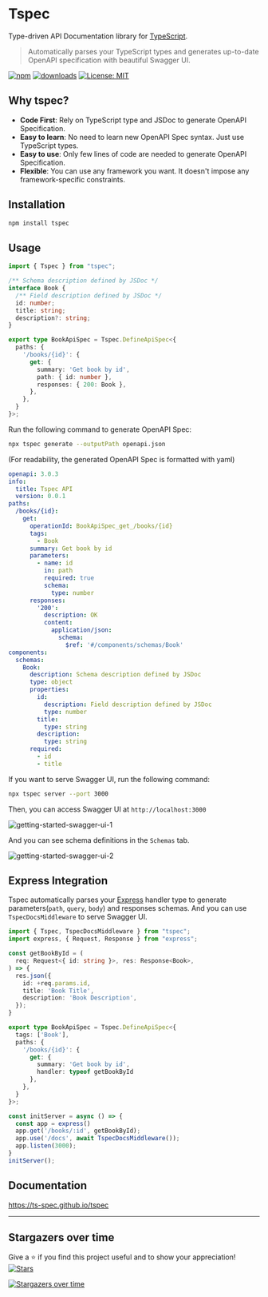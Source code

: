 # Tspec

Type-driven API Documentation library for [TypeScript](https://www.typescriptlang.org/).

> Automatically parses your TypeScript types and generates up-to-date OpenAPI specification with beautiful Swagger UI.


[![npm](https://badge.fury.io/js/tspec.svg)](https://badge.fury.io/js/tspec) [![downloads](https://img.shields.io/npm/dm/tspec.svg)](https://www.npmjs.com/package/tspec) [![License: MIT](https://img.shields.io/badge/License-MIT-yellow.svg)](https://opensource.org/licenses/MIT)

## Why tspec?
- **Code First**: Rely on TypeScript type and JSDoc to generate OpenAPI Specification.
- **Easy to learn**: No need to learn new OpenAPI Spec syntax. Just use TypeScript types.
- **Easy to use**: Only few lines of code are needed to generate OpenAPI Specification.
- **Flexible**: You can use any framework you want. It doesn't impose any framework-specific constraints.

## Installation
```bash
npm install tspec
```


## Usage
```ts
import { Tspec } from "tspec";

/** Schema description defined by JSDoc */
interface Book {
  /** Field description defined by JSDoc */
  id: number;
  title: string;
  description?: string;
}

export type BookApiSpec = Tspec.DefineApiSpec<{
  paths: {
    '/books/{id}': {
      get: {
        summary: 'Get book by id',
        path: { id: number },
        responses: { 200: Book },
      },
    },
  }
}>;
```

Run the following command to generate OpenAPI Spec:

```bash
npx tspec generate --outputPath openapi.json
```
(For readability, the generated OpenAPI Spec is formatted with yaml)

```yaml
openapi: 3.0.3
info:
  title: Tspec API
  version: 0.0.1
paths:
  /books/{id}:
    get:
      operationId: BookApiSpec_get_/books/{id}
      tags:
        - Book
      summary: Get book by id
      parameters:
        - name: id
          in: path
          required: true
          schema:
            type: number
      responses:
        '200':
          description: OK
          content:
            application/json:
              schema:
                $ref: '#/components/schemas/Book'
components:
  schemas:
    Book:
      description: Schema description defined by JSDoc
      type: object
      properties:
        id:
          description: Field description defined by JSDoc
          type: number
        title:
          type: string
        description:
          type: string
      required:
        - id
        - title
```

If you want to serve Swagger UI, run the following command:

```bash
npx tspec server --port 3000
```

Then, you can access Swagger UI at `http://localhost:3000`

![getting-started-swagger-ui-1](https://github.com/ts-spec/tspec/assets/13609011/149817a2-fe74-451a-a429-66f4674510e3)

And you can see schema definitions in the `Schemas` tab.

![getting-started-swagger-ui-2](https://github.com/ts-spec/tspec/assets/13609011/b7cebc87-c930-43f6-85d7-92ae5734ad9d)


## Express Integration

Tspec automatically parses your [Express](https://expressjs.com/) handler type to generate parameters(`path`, `query`, `body`) and responses schemas.
And you can use `TspecDocsMiddleware` to serve Swagger UI.

```ts
import { Tspec, TspecDocsMiddleware } from "tspec";
import express, { Request, Response } from "express";

const getBookById = (
  req: Request<{ id: string }>, res: Response<Book>,
) => {
  res.json({
    id: +req.params.id,
    title: 'Book Title',
    description: 'Book Description',
  });
}

export type BookApiSpec = Tspec.DefineApiSpec<{
  tags: ['Book'],
  paths: {
    '/books/{id}': {
      get: {
        summary: 'Get book by id',
        handler: typeof getBookById
      },
    },
  }
}>;

const initServer = async () => {
  const app = express()
  app.get('/books/:id', getBookById);
  app.use('/docs', await TspecDocsMiddleware());
  app.listen(3000);
}
initServer();
```

## Documentation
https://ts-spec.github.io/tspec


---

## Stargazers over time
Give a ⭐️ if you find this project useful and to show your appreciation! [![Stars](https://img.shields.io/github/stars/ts-spec/tspec?style=social)](https://github.com/ts-spec/tspec/stargazers)

[![Stargazers over time](https://starchart.cc/ts-spec/tspec.svg?variant=adaptive)](https://starchart.cc/ts-spec/tspec)


